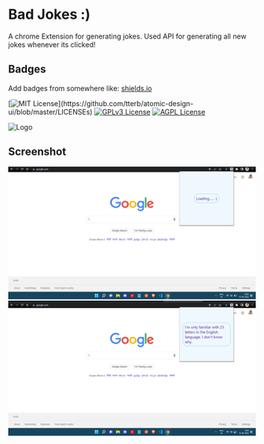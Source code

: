 
# Bad Jokes :)
A chrome Extension for generating jokes. Used API for generating all new jokes whenever its clicked!

## Badges

Add badges from somewhere like: [shields.io](https://shields.io/)

[![MIT License](https://img.shields.io/apm/l/atomic-design-ui.svg?)](https://github.com/tterb/atomic-design-ui/blob/master/LICENSEs)
[![GPLv3 License](https://img.shields.io/badge/License-GPL%20v3-yellow.svg)](https://opensource.org/licenses/)
[![AGPL License](https://img.shields.io/badge/license-AGPL-blue.svg)](http://www.gnu.org/licenses/agpl-3.0)


![Logo](https://www.seekpng.com/png/detail/128-1280808_dd-logo-double-dimension-dota-2.png)


## Screenshot

![App Screenshot](ss1.png)
![App Screenshot](ss2.png)



